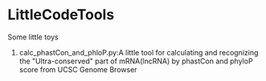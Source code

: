 # LittleCodeTools
Some little toys
1. calc_phastCon_and_phloP.py:A little tool for calculating and recognizing the "Ultra-conserved" part of mRNA(lncRNA) by phastCon and phyloP score from UCSC Genome Browser
